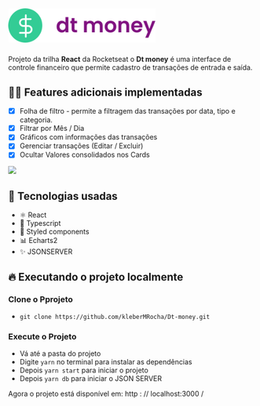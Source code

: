 #  <img src="https://github.com/kleberMRocha/Dt-money/blob/main/src/assets/assets/logoREADME.svg" width="300" />

Projeto da trilha **React**  da Rocketseat o **Dt money**  é uma interface de controle financeiro que permite cadastro de transações de entrada e saída.

## 👨‍💻 Features adicionais implementadas

 - [x] Folha de filtro - permite a filtragem das transações por data,  tipo e categoria. 
 - [x] Filtrar por Mês / Dia 
 - [x] Gráficos com informações das transações
 - [x] Gerenciar transações (Editar / Excluir)
 - [x] Ocultar Valores consolidados nos Cards 

<img src="https://github.com/kleberMRocha/Dt-money/blob/main/src/assets/DT%20Money.gif" />

## 🚀 Tecnologias usadas

- ⚛️ React 
- 💚 Typescript
- 💅 Styled components
- 📊 Echarts2
- ✨ JSONSERVER

## 🔥 Executando o projeto localmente 

### Clone o Pprojeto 
- `git clone https://github.com/kleberMRocha/Dt-money.git`

### Execute o Projeto 
- Vá até a pasta do projeto 
- Digite `yarn` no terminal para instalar as dependências 
- Depois `yarn start`  para iniciar o projeto
- Depois `yarn db` para iniciar o JSON SERVER

Agora o projeto está disponível em: http : // localhost:3000 /

